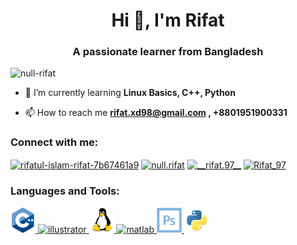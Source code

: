 <h1 align="center">Hi 👋, I'm Rifat</h1>
<h3 align="center">A passionate learner from Bangladesh</h3>

<p align="left"> <img src="https://komarev.com/ghpvc/?username=null-rifat&label=Profile%20views&color=0e75b6&style=flat" alt="null-rifat" /> </p>

- 🌱 I’m currently learning **Linux Basics, C++, Python**

- 📫 How to reach me **rifat.xd98@gmail.com , +8801951900331**

<h3 align="left">Connect with me:</h3>
<p align="left">
<a href="https://linkedin.com/in/rifatul-islam-rifat-7b67461a9" target="blank"><img align="center" src="https://raw.githubusercontent.com/rahuldkjain/github-profile-readme-generator/master/src/images/icons/Social/linked-in-alt.svg" alt="rifatul-islam-rifat-7b67461a9" height="30" width="40" /></a>
<a href="https://fb.com/null.rifat" target="blank"><img align="center" src="https://raw.githubusercontent.com/rahuldkjain/github-profile-readme-generator/master/src/images/icons/Social/facebook.svg" alt="null.rifat" height="30" width="40" /></a>
<a href="https://instagram.com/__rifat.97__" target="blank"><img align="center" src="https://raw.githubusercontent.com/rahuldkjain/github-profile-readme-generator/master/src/images/icons/Social/instagram.svg" alt="__rifat.97__" height="30" width="40" /></a>
<a href="https://discord.gg/Rifat_97" target="blank"><img align="center" src="https://raw.githubusercontent.com/rahuldkjain/github-profile-readme-generator/master/src/images/icons/Social/discord.svg" alt="Rifat_97" height="30" width="40" /></a>
</p>

<h3 align="left">Languages and Tools:</h3>
<p align="left"> <a href="https://www.w3schools.com/cpp/" target="_blank" rel="noreferrer"> <img src="https://raw.githubusercontent.com/devicons/devicon/master/icons/cplusplus/cplusplus-original.svg" alt="cplusplus" width="40" height="40"/> </a> <a href="https://www.adobe.com/in/products/illustrator.html" target="_blank" rel="noreferrer"> <img src="https://www.vectorlogo.zone/logos/adobe_illustrator/adobe_illustrator-icon.svg" alt="illustrator" width="40" height="40"/> </a> <a href="https://www.linux.org/" target="_blank" rel="noreferrer"> <img src="https://raw.githubusercontent.com/devicons/devicon/master/icons/linux/linux-original.svg" alt="linux" width="40" height="40"/> </a> <a href="https://www.mathworks.com/" target="_blank" rel="noreferrer"> <img src="https://upload.wikimedia.org/wikipedia/commons/2/21/Matlab_Logo.png" alt="matlab" width="40" height="40"/> </a> <a href="https://www.photoshop.com/en" target="_blank" rel="noreferrer"> <img src="https://raw.githubusercontent.com/devicons/devicon/master/icons/photoshop/photoshop-line.svg" alt="photoshop" width="40" height="40"/> </a> <a href="https://www.python.org" target="_blank" rel="noreferrer"> <img src="https://raw.githubusercontent.com/devicons/devicon/master/icons/python/python-original.svg" alt="python" width="40" height="40"/> </a> </p>

